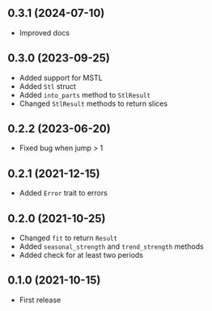 ## 0.3.1 (2024-07-10)

- Improved docs

## 0.3.0 (2023-09-25)

- Added support for MSTL
- Added `Stl` struct
- Added `into_parts` method to `StlResult`
- Changed `StlResult` methods to return slices

## 0.2.2 (2023-06-20)

- Fixed bug when jump > 1

## 0.2.1 (2021-12-15)

- Added `Error` trait to errors

## 0.2.0 (2021-10-25)

- Changed `fit` to return `Result`
- Added `seasonal_strength` and `trend_strength` methods
- Added check for at least two periods

## 0.1.0 (2021-10-15)

- First release
